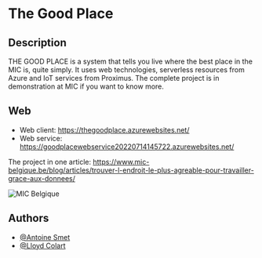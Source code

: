 
# The Good Place

## Description

THE GOOD PLACE is a system that tells you live where the best place in the MIC is, quite simply. It uses web technologies, serverless resources from Azure and IoT services from Proximus. The complete project is in demonstration at MIC if you want to know more.

## Web

- Web client: https://thegoodplace.azurewebsites.net/
- Web service: https://goodplacewebservice20220714145722.azurewebsites.net/

The project in one article: https://www.mic-belgique.be/blog/articles/trouver-l-endroit-le-plus-agreable-pour-travailler-grace-aux-donnees/

![MIC Belgique](https://cdn.discordapp.com/attachments/988803921634021466/997492237783007292/Capture_decran_2022-04-26_135503.png)

## Authors

- [@Antoine Smet](https://github.com/AntoineSmet/)
- [@Lloyd Colart](https://github.com/Lloydcol/)

